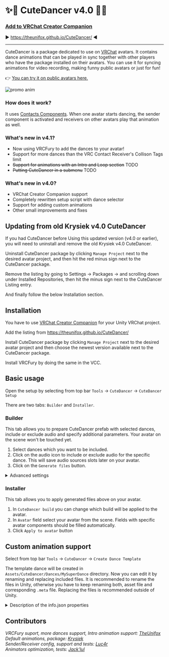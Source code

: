 # ✨🕺 CuteDancer v4.0 🕺✨

### [Add to VRChat Creator Companion](https://theunifox.github.io/CuteDancer/)
▶️ https://theunifox.github.io/CuteDancer/ ◀️

---

CuteDancer is a package dedicated to use on [VRChat](https://hello.vrchat.com/) avatars. It contains dance animations that can be played in sync together with other players who have the package installed on their avatars. You can use it for syncing animations for video recording, making funny public avatars or just for fun!

👉 [You can try it on public avatars here.](https://vrchat.com/home/world/wrld_deb6ff93-c907-4d16-92d0-911758135c70)

![promo anim](docs/images/cutedancer.gif)

### How does it work?

It uses [Contacts Components](https://creators.vrchat.com/avatars/avatar-dynamics/contacts/). When one avatar starts dancing, the sender component is activated and receivers on other avatars play that animation as well.

### What's new in v4.1?

- Now using VRCFury to add the dances to your avatar!
- Support for more dances than the VRC Contact Receiver's Collison Tags limit
- ~~Support for animations with an Intro and Loop section~~ TODO
- ~~Putting CuteDancer in a submenu~~ TODO

### What's new in v4.0?

- VRChat Creator Companion support
- Completely rewritten setup script with dance selector
- Support for adding custom animations
- Other small improvements and fixes

## Updating from old Krysiek v4.0 CuteDancer

If you had CuteDancer before Using this updated version (v4.0 or earlier), you will need to uninstall and remove the old Krysiek v4.0 CuteDancer.

Uninstall CuteDancer package by clicking `Manage Project` next to the desired avatar project, and then hit the red minus sign next to the CuteDancer package.

Remove the listing by going to Settings -> Packages -> and scrolling down under Installed Repositories, then hit the minus sign next to the CuteDancer Listing entry.

And finally follow the below Installation section.

## Installation

You have to use [VRChat Creator Companion](https://vcc.docs.vrchat.com/) for your Unity VRChat project.

Add the listing from https://theunifox.github.io/CuteDancer/

Install CuteDancer package by clicking `Manage Project` next to the desired avatar project and then choose the newest version available next to the CuteDancer package.

Install VRCFury by doing the same in the VCC.

## Basic usage

Open the setup by selecting from top bar `Tools` -> `CuteDancer` -> `CuteDancer Setup`

There are two tabs: `Builder` and `Installer`.

### Builder

This tab allows you to prepare CuteDancer prefab with selected dances, include or exclude audio and specify additional parameters. Your avatar on the scene won't be touched yet.

1. Select dances which you want to be included.
2. Click on the audio icon to include or exclude audio for the specific dance. This will save audio sources slots later on your avatar.
3. Click on the `Generate files` button.

<details>
<summary>Advanced settings</summary>

- `Name` - you can create multiple builds by changing its name (e.g. one for PC and one for Quest version).
- `Parameter name` - name of the parameter used for the dances. Change it if you have problem with non working animations, stuck (e.g. GoGo Loco).
- `Parameter start value` - indicates the start
- `Use VRCFury` - Whether to use a VRCFury prefab, or add directly to avatar files like pre v4.1. Will only show up if VRCFury is installed

</details>

### Installer

This tab allows you to apply generated files above on your avatar.

1. In `CuteDancer build` you can change which build will be applied to the avatar.
2. In `Avatar` field select your avatar from the scene. Fields with specific avatar components should be filled automatically.
3. Click `Apply to avatar` button

## Custom animation support

Select from top bar `Tools` -> `CuteDancer` -> `Create Dance Template`

The template dance will be created in `Assets/CuteDancer/Dances/MySuperDance` directory. Now you can edit it by renaming and replacing included files. It is recommended to rename the files in Unity, otherwise you have to keep renaming both, asset file and corresponding `.meta` file. Replacing the files is recommended outside of Unity.

<details>
<summary>Description of the info.json properties</summary>

- `name` - Used for internal parameters names, should be unique without spaces.
- `displayName` - Used for displaying in Builder and avatar's Action Menu.
- `collection` - Name of a category for the builder.
- `author` - Name of the author of the animation.
- `order` - Display order in the builder.

</details>

## Contributors

_VRCFury suport, more dances support, Intro animation support: [TheUnifox](https://github.com/TheUnifox)
Default animations, package: [Krysiek](https://github.com/Krysiek)  
Sender/Receiver config, support and tests: [Luc4r](https://github.com/Luc4r)  
Animators optimization, tests: [Jack'lul](https://github.com/jacklul)_